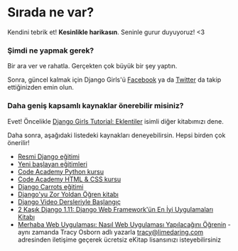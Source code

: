 # Sırada ne var?

Kendini tebrik et! **Kesinlikle harikasın**. Seninle gurur duyuyoruz! <3

### Şimdi ne yapmak gerek?

Bir ara ver ve rahatla. Gerçekten çok büyük bir şey yaptın.

Sonra, güncel kalmak için Django Girls'ü [Facebook](http://facebook.com/djangogirls) ya da [Twitter](https://twitter.com/djangogirls) da takip ettiğinizden emin olun.

### Daha geniş kapsamlı kaynaklar önerebilir misiniz?

Evet! Öncelikle [Django Girls Tutorial: Eklentiler](https://tutorial-extensions.djangogirls.org/) isimli diğer kitabımızı dene.

Daha sonra, aşağıdaki listedeki kaynakları deneyebilirsin. Hepsi birden çok önerilir!

- [Resmi Django eğitimi](https://docs.djangoproject.com/en/2.0/intro/tutorial01/)
- [Yeni başlayan eğitimleri](http://newcoder.io/tutorials/)
- [Code Academy Python kursu](https://www.codecademy.com/en/tracks/python)
- [Code Academy HTML & CSS kursu](https://www.codecademy.com/tracks/web)
- [Django Carrots eğitimi](https://github.com/ggcarrots/django-carrots)
- [Django'yu Zor Yoldan Öğren kitabı](http://learnpythonthehardway.org/book/)
- [Django Video Dersleriyle Başlangıç](http://www.gettingstartedwithdjango.com/)
- [2 Kaşık Django 1.11: Django Web Framework'ün En İyi Uygulamaları Kitabı](https://www.twoscoopspress.com/products/two-scoops-of-django-1-11)
- [Merhaba Web Uygulaması: Nasıl Web Uygulaması Yapılacağını Öğrenin](https://hellowebapp.com/) - aynı zamanda Tracy Osborn adlı yazarla <tracy@limedaring.com> adresinden iletişime geçerek ücretsiz eKitap lisansınızı isteyebilirsiniz